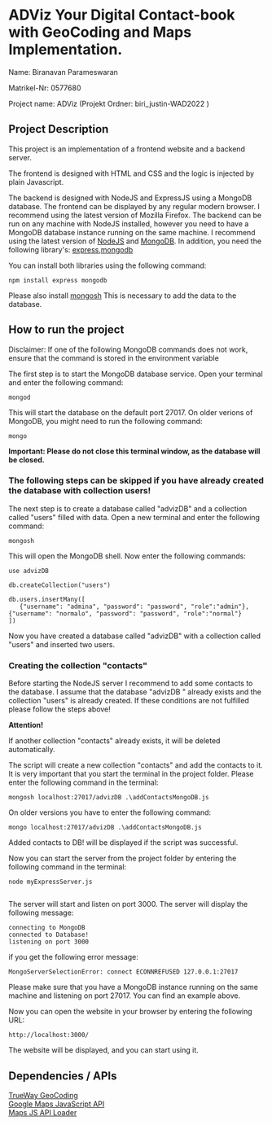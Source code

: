 # ADViz Your Digital Contact-book with GeoCoding and Maps Implementation.



Name: Biranavan Parameswaran

Matrikel-Nr: 0577680

Project name: ADViz (Projekt Ordner: biri_justin-WAD2022 )

## Project Description
This project is an implementation of a frontend website and a backend server.

The frontend is designed with HTML and CSS and the logic is injected by plain Javascript.

The backend is designed with NodeJS and ExpressJS using a MongoDB database.
The frontend can be displayed by any regular modern browser. 
I recommend using the latest version of Mozilla Firefox.
The backend can be run on any machine with NodeJS installed, however you need to have a MongoDB database instance running on the same machine. 
I recommend using the latest version of [NodeJS](https://nodejs.org/en/) and [MongoDB](https://www.mongodb.com/try/download/community).
In addition, you need the following library's: [express](https://expressjs.com/),[mongodb](https://www.npmjs.com/package/mongodb)

You can install both libraries using the following command:
```
npm install express mongodb
```

Please also install [mongosh](https://www.mongodb.com/docs/mongodb-shell/install/#std-label-mdb-shell-install)
This is necessary to add the data to the database.
## How to run the project
Disclaimer: If one of the following MongoDB commands does not work, ensure that the command is stored in the environment variable


The first step is to start the MongoDB database service. Open your terminal and enter the following command:
```
mongod
```
This will start the database on the default port 27017.
On older verions of MongoDB, you might need to run the following command:
```
mongo
```

**Important: Please do not close this terminal window, as the database will be closed.**

### The following steps can be skipped if you have already created the database with collection users!
The next step is to create a database called "advizDB" and a collection called "users" filled with data.
Open a new terminal and enter the following command:
```
mongosh
```
This will open the MongoDB shell.
Now enter the following commands:
```
use advizDB

db.createCollection("users")

db.users.insertMany([
   {"username": "admina", "password": "password", "role":"admin"},
{"username": "normalo", "password": "password", "role":"normal"}
])

```
Now you have created a database called "advizDB" with a collection called "users" and inserted two users.

### Creating the collection "contacts"

Before starting the NodeJS server I recommend to add some contacts to the database.
I assume that the database "advizDB " already exists and the collection "users" is already created. If these conditions are not fulfilled please follow the steps above!


**Attention!**

If another collection "contacts" already exists, it will be deleted automatically. 

The script will create a new collection "contacts" and add the contacts to it.
It is very important that you start the terminal in the project folder.
Please enter the following command in the terminal:

```
mongosh localhost:27017/advizDB .\addContactsMongoDB.js
```
On older versions you have to enter the following command:
```
mongo localhost:27017/advizDB .\addContactsMongoDB.js
```

Added contacts to DB! will be displayed if the script was successful.

Now you can start the server from the project folder by entering the following command in the terminal:
```
node myExpressServer.js


```
The server will start and listen on port 3000. The server will display the following message:
```
connecting to MongoDB
connected to Database!
listening on port 3000
```

if you get the following error message:
```
MongoServerSelectionError: connect ECONNREFUSED 127.0.0.1:27017
```
Please make sure that you have a MongoDB instance running on the same machine and listening on port 27017. You can find an example above.

Now you can open the website in your browser by entering the following URL:
```
http://localhost:3000/
```
The website will be displayed, and you can start using it.



## Dependencies / APIs

[TrueWay GeoCoding](https://rapidapi.com/trueway/api/trueway-geocoding/) \
[Google Maps JavaScript API](https://developers.google.com/maps/documentation/javascript/overview) \
[Maps JS API Loader](https://www.npmjs.com/package/@googlemaps/js-api-loader) 

